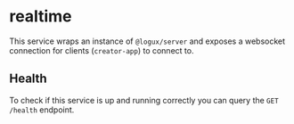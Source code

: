 <!-- trigger a build #1 -->

# realtime

This service wraps an instance of `@logux/server` and exposes a websocket connection for clients (`creator-app`) to connect to.

## Health

To check if this service is up and running correctly you can query the `GET /health` endpoint.
